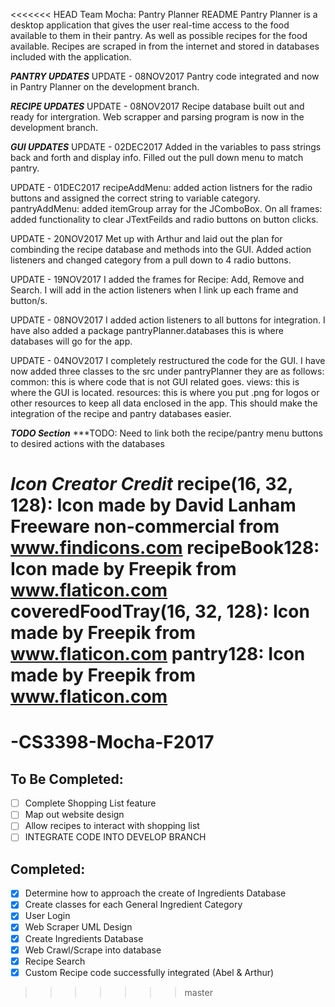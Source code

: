 <<<<<<< HEAD
Team Mocha: Pantry Planner README
Pantry Planner is a desktop application that gives the user real-time access to the food available to them in their pantry.  As well as possible recipes for the food available.  Recipes are scraped in from the internet and stored in databases included with the application.




***PANTRY UPDATES***
UPDATE - 08NOV2017 Pantry code integrated and now in Pantry Planner on the development branch.

***RECIPE UPDATES***
UPDATE - 08NOV2017 Recipe database built out and ready for intergration.  Web scrapper and parsing program is now in the development branch.

***GUI UPDATES***
UPDATE - 02DEC2017 Added in the variables to pass strings back and forth and display info. Filled out the pull down menu to match pantry.

UPDATE - 01DEC2017 recipeAddMenu:  added action listners for the radio buttons and assigned the correct string to variable category.
pantryAddMenu:  added itemGroup array for the JComboBox.
On all frames:  added functionality to clear JTextFeilds and radio buttons on button clicks.

UPDATE - 20NOV2017 Met up with Arthur and laid out the plan for combinding the recipe database and methods into the GUI.
Added action listeners and changed category from a pull down to 4 radio buttons.

UPDATE - 19NOV2017 I added the frames for Recipe: Add, Remove and Search.  I will add in the action listeners when I link up each frame and button/s.

UPDATE - 08NOV2017 I added action listeners to all buttons for integration. I have also added a package pantryPlanner.databases this is where databases will go for the app.

UPDATE - 04NOV2017 I completely restructured the code for the GUI. I have now added three classes to the src under pantryPlanner they are as follows: common: this is where code that is not GUI related goes. views: this is where the GUI is located. resources: this is where you put .png for logos or other resources to keep all data enclosed in the app. This should make the integration of the recipe and pantry databases easier.




***TODO Section***
***TODO: Need to link both the recipe/pantry menu buttons to desired actions with the databases





***Icon Creator Credit***
recipe(16, 32, 128): Icon made by David Lanham Freeware non-commercial from www.findicons.com recipeBook128: Icon made by Freepik from www.flaticon.com coveredFoodTray(16, 32, 128): Icon made by Freepik from www.flaticon.com pantry128: Icon made by Freepik from www.flaticon.com
=======
# -CS3398-Mocha-F2017

## To Be Completed:
- [ ] Complete Shopping List feature
- [ ] Map out website design
- [ ] Allow recipes to interact with shopping list
- [ ] INTEGRATE CODE INTO DEVELOP BRANCH

## Completed:
- [x] Determine how to approach the create of Ingredients Database
- [x] Create classes for each General Ingredient Category
- [x] User Login
- [x] Web Scraper UML Design
- [x] Create Ingredients Database
- [x] Web Crawl/Scrape into database
- [x] Recipe Search
- [x] Custom Recipe code successfully integrated (Abel & Arthur)

>>>>>>> master
